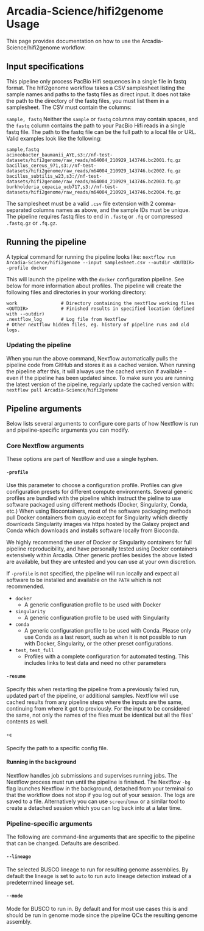 # Arcadia-Science/hifi2genome Usage

This page provides documentation on how to use the Arcadia-Science/hifi2genome workflow.

## Input specifications

This pipeline only process PacBio Hifi sequences in a single file in fastq format. The hifi2genome workflow takes a CSV samplesheet listing the sample names and paths to the fastq files as direct input. It does not take the path to the directory of the fastq files, you must list them in a samplesheet. The CSV must contain the columns:

`sample, fastq`
Neither the `sample` or `fastq` columns may contain spaces, and the `fastq` column contains the path to your PacBio Hifi reads in a single fastq file. The path to the fastq file can be the full path to a local file or URL. Valid examples look like the following:

```
sample,fastq
acineobacter_baumanii_AYE,s3://nf-test-datasets/hifi2genome/raw_reads/m64004_210929_143746.bc2001.fq.gz
bacillus_cereus_971,s3://nf-test-datasets/hifi2genome/raw_reads/m64004_210929_143746.bc2002.fq.gz
bacillus_subtilis_w23,s3://nf-test-datasets/hifi2genome/raw_reads/m64004_210929_143746.bc2003.fq.gz
burkholderia_cepacia_ucb717,s3://nf-test-datasets/hifi2genome/raw_reads/m64004_210929_143746.bc2004.fq.gz
```

The samplesheet must be a valid `.csv` file extension with 2 comma-separated columns names as above, and the sample IDs must be unique. The pipeline requires fastq files to end in `.fastq` or `.fq` or compressed `.fastq.gz` or `.fq.gz`.

## Running the pipeline

A typical command for running the pipeline looks like:
`nextflow run Arcadia-Science/hifi2genome --input samplesheet.csv --outdir <OUTDIR> -profile docker`

This will launch the pipeline with the `docker` configuration pipeline. See below for more information about profiles.
The pipeline will create the following files and directories in your working directory:

```
work                # Directory containing the nextflow working files
<OUTDIR>            # Finished results in specified location (defined with --outdir)
.nextflow_log       # Log file from Nextflow
# Other nextflow hidden files, eg. history of pipeline runs and old logs.
```

### Updating the pipeline

When you run the above command, Nextflow automatically pulls the pipeline code from GitHub and stores it as a cached version. When running the pipeline after this, it will always use the cached version if available - even if the pipeline has been updated since. To make sure you are running the latest version of the pipeline, regularly update the cached version with:
`nextflow pull Arcadia-Science/hifi2genome`

## Pipeline arguments

Below lists several arguments to configure core parts of how Nextflow is run and pipeline-specific arguments you can modify.

### Core Nextflow arguments

These options are part of Nextflow and use a single hyphen.

#### `-profile`

Use this parameter to choose a configuration profile. Profiles can give configuration presets for different compute environments. Several generic profiles are bundled with the pipeline which instruct the pieline to use software packaged using different methods (Docker, Singularity, Conda, etc.) When using Biocontainers, most of the software packaging methods pull Docker containers from quay.io except for Singularity which directly downloads Singularity images via https hosted by the Galaxy project and Conda which downloads and installs software locally from Bioconda.

We highly recommend the user of Docker or Singularity containers for full pipeline reproducibility, and have personally tested using Docker containers extensively within Arcadia. Other generic profiles besides the above listed are available, but they are untested and you can use at your own discretion.

If `-profile` is not specified, the pipeline will run locally and expect all software to be installed and available on the `PATH` which is not recommended.

- `docker`
  - A generic configuration profile to be used with Docker
- `singularity`
  - A generic configuration profile to be used with Singularity
- `conda`
  - A generic configuration profile to be used with Conda. Please only use Conda as a last resort, such as when it is not possible to run with Docker, Singularity, or the other preset configurations.
- `test`, `test_full`
  - Profiles with a complete configuration for automated testing. This includes links to test data and need no other parameters

#### `-resume`

Specify this when restarting the pipeline from a previously failed run, updated part of the pipeline, or additional samples. Nextflow will use cached results from any pipeline steps where the inputs are the same, continuing from where it got to previously. For the input to be considered the same, not only the names of the files must be identical but all the files' contents as well.

#### `-c`

Specify the path to a specific config file.

#### Running in the background

Nextflow handles job submissions and supervises running jobs. The Nextflow process must run until the pipeline is finished. The Nextflow `-bg` flag launches Nextflow in the background, detached from your terminal so that the workflow does not stop if you log out of your session. The logs are saved to a file. Alternatively you can use `screen`/`tmux` or a similar tool to create a detached session which you can log back into at a later time.

### Pipeline-specific arguments

The following are command-line arguments that are specific to the pipeline that can be changed. Defaults are described.

#### `--lineage`

The selected BUSCO lineage to run for resulting genome assemblies. By default the lineage is set to `auto` to run auto lineage detection instead of a predetermined lineage set.

#### `--mode`

Mode for BUSCO to run in. By default and for most use cases this is and should be run in genome mode since the pipeline QCs the resulting genome assembly.
